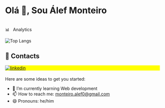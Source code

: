 <h1 align="left">Olá 👋, Sou Álef Monteiro</h1>

<br> 📊 &nbsp; Analytics

 ![Top Langs](https://github-readme-stats.vercel.app/api/top-langs/?username=anuraghazra&hide_progress=true&theme=react)

## 📩 Contacts 

<p align="left" style="background:yellow">
<a href="https://www.linkedin.com/in/%C3%A1lef-monteiro/" target="_blank">
  <img align="center" src="https://img.shields.io/badge/-Alef_Monteiro-05122A?style=flat&logo=linkedin" alt="linkedin"/>
</a>
</p>

####

Here are some ideas to get you started:

- 🌱 I’m currently learning Web development
- 📫 How to reach me: monteiro.alef0@gmail.com
- 😄 Pronouns: he/him
